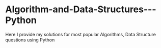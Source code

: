 # Algorithm-and-Data-Structures---Python
Here I provide my solutions for most popular Algorithms, Data Structure questions using Python
